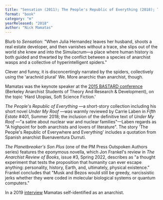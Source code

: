 ```yaml
---
title: "Sensation (2011); The People's Republic of Everything (2018); The Planetbreaker's Son Plus (2021)"
format: "book"
category: "m"
yearReleased: "2018"
author: "Nick Mamatas"
---
```

Blurb to _Sensation_: "When Julia Hernandez leaves her husband, shoots a  real estate developer, and then vanishes without a trace, she slips out of the  world she knew and into the Simulacrum—a place where human history is both  guided and thwarted by the conflict between a species of anarchist wasps and a  collective of hyperintelligent spiders."  

Clever and funny, it is disconcertingly narrated by the spiders,  collectively using the 'arachnid plural' We. More anarchic than anarchist,  though.

Mamatas was the keynote speaker at the <a href="http://sfbay-anarchists.org/conference/bastard-2015/">2015 BASTARD  conference</a> (Berkeley Anarchist Students of Theory And Research &  Development), on the topic 'Hard Utopias, Soft Science Fiction.'

<em>The People's Republic of Everything</em> —a short-story collection including  his short novel <em>Under My Roof</em> —was warmly reviewed by Carrie Laben in _Fifth Estate_ #401, Summer 2018; the inclusion of the definitive text of <em>Under My Roof</em> —"a satire about nuclear war and nuclear families"—Laben  regards as "A highpoint for both anarchists and lovers of literature". The story  'The People's Republic of Everywhere and Everything' includes a quotation from  Spanish anarchist Buenaventura Durruti.

_The Planetbreaker's Son Plus_ (one of the PM Press Outspoken Authors series) features the eponymous novella, which Jon Frankel's review in _The Anarchist Review of Books_, issue #3, Spring 2022, describes as "a thought experiment that tests the proposition that humanity can ever escape anything: personality, history, Earth, and, ultimately, physical existence." Frankel concludes that "Musk and Bezos would still be greedy, narcissistic jerks whether they were coded in molecular biological systems or quantum computers."

In a 2019 <a href="https://www.wewillrememberfreedom.com/podcast/the-great-armored-train-by-nick-mamatas/">interview</a> Mamatas self-identified as an anarchist.
